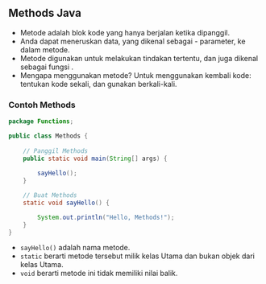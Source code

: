 ## Methods Java

- Metode adalah blok kode yang hanya berjalan ketika dipanggil.
- Anda dapat meneruskan data, yang dikenal sebagai  - parameter, ke dalam metode.
- Metode digunakan untuk melakukan tindakan tertentu, dan juga dikenal sebagai fungsi .
- Mengapa menggunakan metode? Untuk menggunakan kembali kode: tentukan kode sekali, dan gunakan berkali-kali.

### Contoh Methods
```java
package Functions;

public class Methods {
    
    // Panggil Methods
    public static void main(String[] args) {
        
        sayHello();
    }

    // Buat Methods
    static void sayHello() {

        System.out.println("Hello, Methods!");
    }
}

```
- `sayHello()` adalah nama metode.
-  `static` berarti metode tersebut milik kelas Utama dan bukan objek dari kelas Utama.
- `void` berarti metode ini tidak memiliki nilai balik.
